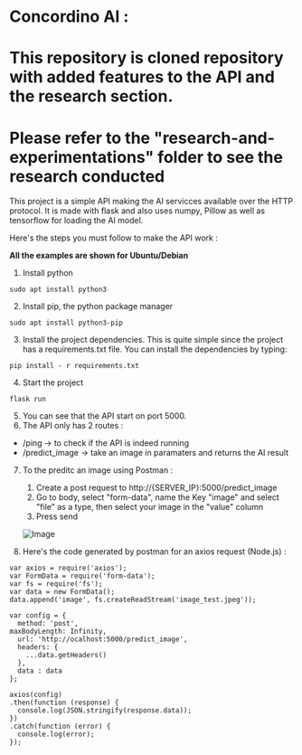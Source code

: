 # Concordino AI :

# This repository is cloned repository with added features to the API and the research section.
# Please refer to the "research-and-experimentations" folder to see the research conducted

This project is a simple API  making the AI servicces available over the HTTP protocol. It is made with flask and also uses numpy, Pillow as well as tensorflow for loading the AI model.

Here's the steps you must follow to make the API work :

**All the examples are shown for Ubuntu/Debian**

1. Install python

``sudo apt install python3``

2. Install pip, the python package manager

``sudo apt install python3-pip``

3. Install the project dependencies. This is quite simple since the project has a requirements.txt file. You can install the dependencies by typing:

``pip install - r requirements.txt``

4. Start the project

``flask run``

5. You can see that the API start on port 5000. 
6. The API only has 2 routes :
 - /ping -> to check if the API is indeed running
 - /predict_image -> take an image in paramaters and returns the AI result

7. To the preditc an image using Postman :
    
    1. Create a post request to http://{SERVER_IP}:5000/predict_image 
    2. Go to body, select "form-data", name the Key "image" and select "file" as a type, then select your image in the "value" column
    3. Press send  


   ![Image](./assets/doc/postman%20request.png)
   
8. Here's the code generated by postman for an axios request (Node.js) :
```
var axios = require('axios');
var FormData = require('form-data');
var fs = require('fs');
var data = new FormData();
data.append('image', fs.createReadStream('image_test.jpeg'));

var config = {
  method: 'post',
maxBodyLength: Infinity,
  url: 'http://ocalhost:5000/predict_image',
  headers: { 
    ...data.getHeaders()
  },
  data : data
};

axios(config)
.then(function (response) {
  console.log(JSON.stringify(response.data));
})
.catch(function (error) {
  console.log(error);
});

```
